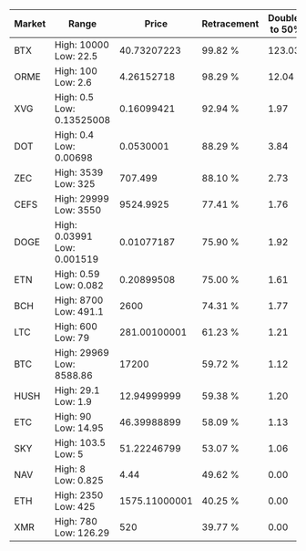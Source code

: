 | Market | Range | Price| Retracement | Doubles to 50% |
| --- | --- | --- | --- | --- |
| BTX | High: 10000<br />Low: 22.5 | 40.73207223 | 99.82 % | 123.03 |
| ORME | High: 100<br />Low: 2.6 | 4.26152718 | 98.29 % | 12.04 |
| XVG | High: 0.5<br />Low: 0.13525008 | 0.16099421 | 92.94 % | 1.97 |
| DOT | High: 0.4<br />Low: 0.00698 | 0.0530001 | 88.29 % | 3.84 |
| ZEC | High: 3539<br />Low: 325 | 707.499 | 88.10 % | 2.73 |
| CEFS | High: 29999<br />Low: 3550 | 9524.9925 | 77.41 % | 1.76 |
| DOGE | High: 0.03991<br />Low: 0.001519 | 0.01077187 | 75.90 % | 1.92 |
| ETN | High: 0.59<br />Low: 0.082 | 0.20899508 | 75.00 % | 1.61 |
| BCH | High: 8700<br />Low: 491.1 | 2600 | 74.31 % | 1.77 |
| LTC | High: 600<br />Low: 79 | 281.00100001 | 61.23 % | 1.21 |
| BTC | High: 29969<br />Low: 8588.86 | 17200 | 59.72 % | 1.12 |
| HUSH | High: 29.1<br />Low: 1.9 | 12.94999999 | 59.38 % | 1.20 |
| ETC | High: 90<br />Low: 14.95 | 46.39988899 | 58.09 % | 1.13 |
| SKY | High: 103.5<br />Low: 5 | 51.22246799 | 53.07 % | 1.06 |
| NAV | High: 8<br />Low: 0.825 | 4.44 | 49.62 % | 0.00 |
| ETH | High: 2350<br />Low: 425 | 1575.11000001 | 40.25 % | 0.00 |
| XMR | High: 780<br />Low: 126.29 | 520 | 39.77 % | 0.00 |
